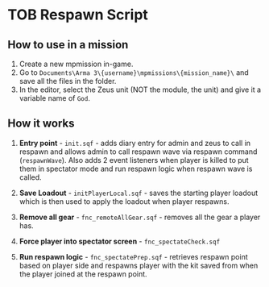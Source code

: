 # TOB Respawn Script

## How to use in a mission
1. Create a new mpmission in-game.
2. Go to `Documents\Arma 3\{username}\mpmissions\{mission_name}\` and save all the files in the folder.
3. In the editor, select the Zeus unit (NOT the module, the unit) and give it a variable name of `God`.

## How it works
1. **Entry point** - `init.sqf` - adds diary entry for admin and zeus to call in respawn and allows admin to call respawn wave via respawn command (`respawnWave`). Also adds 2 event listeners when player is killed to put them in spectator mode and run respawn logic when respawn wave is called.

2. **Save Loadout** - `initPlayerLocal.sqf` - saves the starting player loadout which is then used to apply the loadout when player respawns.

3. **Remove all gear** - `fnc_remoteAllGear.sqf` - removes all the gear a player has.

4. **Force player into spectator screen** - `fnc_spectateCheck.sqf`

5. **Run respawn logic** - `fnc_spectatePrep.sqf` - retrieves respawn point based on player side and respawns player with the kit saved from when the player joined at the respawn point.